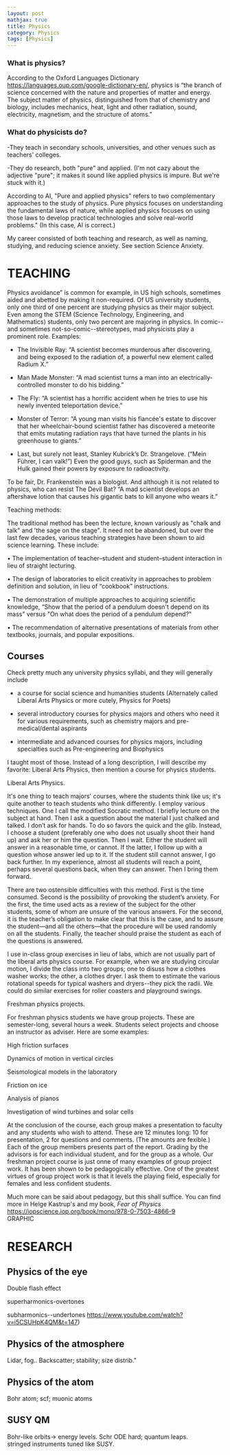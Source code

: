 ```yaml
---
layout: post
mathjax: true
title: Physics
category: Physics
tags: [Physics]
---
```



### What is physics?
According to the Oxford Languages Dictionary https://languages.oup.com/google-dictionary-en/, physics is “the branch of science concerned with the nature and properties of matter and energy. The subject matter of physics, distinguished from that of chemistry and biology, includes mechanics, heat, light and other radiation, sound, electricity, magnetism, and the structure of atoms.” 





### What do physicists do?

-They teach in secondary schools, universities, and other venues such as teachers' colleges.

-They do research, both "pure" and applied. (I'm not cazy about the adjective "pure"; it makes it sound like applied physics is impure.  But we're stuck with it.)

According to AI, 
"Pure and applied physics" refers to two complementary approaches to the study of physics. Pure physics focuses on understanding the fundamental laws of nature, while applied physics focuses on using those laws to develop practical technologies and solve real-world problems."  (In this case, AI is correct.)



My career consisted of both teaching and research, as well as naming, studying, and reducing science anxiety. See section Science Anxiety.

# TEACHING

Physics avoidance” is common for example, in US high schools, sometimes aided and abetted by making it non-required. Of US university students, only one third of one percent are studying physics as their major subject. Even among the STEM (Science Technology, Engineering, and Mathematics) students, only two percent are majoring in physics. In comic--and sometimes not-so-comic--stereotypes, mad physicists play a prominent role. Examples:

  - The Invisible Ray: “A scientist becomes murderous after discovering, and being exposed to the radiation of, a powerful new element called Radium X.”

  - Man Made Monster: “A mad scientist turns a man into an electrically-controlled monster to do his bidding.”
  
  - The Fly: “A scientist has a horrific accident when he tries to use his newly invented teleportation device.”
  
  - Monster of Terror: “A young man visits his fiancée's estate to discover that her wheelchair-bound scientist father has discovered a meteorite that emits mutating radiation rays that have turned the plants in his greenhouse to giants.” 

  - Last, but surely not least, Stanley Kubrick’s Dr. Strangelove. (“Mein Führer, I can valk!”) Even the good guys, such as Spiderman and the Hulk gained their powers by exposure to radioactivity.

To be fair, Dr. Frankenstein was a biologist. And although it is not related to physics, who can resist The Devil Bat? “A mad scientist develops an aftershave lotion that causes his gigantic bats to kill anyone who wears it.”

Teaching methods:

The traditional method has been the lecture, known variously as "chalk and talk" and 'the sage on the stage". It need not be abandoned, but over the last few decades, various teaching strategies have been shown to aid science learning. These include:

•	The implementation of teacher–student and student–student interaction in lieu of straight lecturing.

•	The design of laboratories to elicit creativity in approaches to problem definition and solution, in lieu of “cookbook” instructions.

•	The demonstration of multiple approaches to acquiring scientific knowledge,  “Show that the period of a pendulum doesn't depend on its mass" versus "On what does the period of a pendulum depend?"

•	The recommendation of alternative presentations of materials from other textbooks, journals, and popular expositions.



## Courses

Check pretty much any university physics syllabi, and they will generally include 

- a course for social science and humanities students (Alternately called Liberal Arts Physics or more cutely, Physics for Poets)

- several introductory courses for physics majors and others who need it for various requirements, such as chemistry majors and pre-medical/dental aspirants

- intermediate and advanced courses for physics majors, including specialties such as Pre-engineering and Biophysics

I taught most of those. Instead of a long description, I will describe my favorite: Liberal Arts Physics, then mention a course for physics students. 

Liberal Arts Physics. 

It's one thing to teach majors' courses, where the students think like us; it's quite another to teach students who think differently. I employ various techniques. One I call the modified Socratic method. I briefly lecture on the subject at hand. Then I ask a question about the material I just chalked and talked.  I don’t ask for hands. To do so favors the quick and the glib. Instead, I choose a student (preferably one who does not usually shoot their hand up) and ask her or him the question. Then I wait.  Either the student will answer in a reasonable time, or cannot. If the latter, I follow up with a question whose answer led up to it. If the student still cannot answer, I go back further. In my experience, almost all students will reach a point, perhaps several questions back, when they can answer. Then I bring them forward. 

There are two ostensible difficulties with this method. First is the time consumed. Second is the possibility of provoking the student’s anxiety. For the first, the time used acts as a review of the subject for the other students, some of whom are unsure of the various answers. For the second, it is the teacher’s obligation to make clear that this is the case, and to assure the student—and all the others—that the procedure will be used randomly on all the students. Finally, the teacher should praise the student as each of the questions is answered. 

I use in-class group exercises in lieu of labs, which are not usually part of the liberal arts physics course. For example, when we are studying circular motion, I divide the class into two groups; one to disuss how a clothes washer works; the other, a clothes dryer. I ask them to estimate the various rotational speeds for typical washers and dryers--they pick the radii. We could do similar exercises for roller coasters and playground swings.

Freshman physics projects.

For freshman physics students we have group projects. These are semester-long, several hours a week. Students select projects and choose an instructor as adviser. Here are some examples:

High friction surfaces

Dynamics of motion in vertical circles

Seismological models in the laboratory 

Friction on ice

Analysis of pianos

Investigation of wind turbines and solar cells  

At the conclusion of the course, each group makes a presentation to faculty and any students who wish to attend. These are 12 minutes long: 10 for presentation, 2 for questions and comments. (The amounts are fexible.) Each of the group members presents part of the report. Grading by the advisors is for each individual student, and for the group as a whole. Our freshman project course is just onne of many examples of group project work. It has been shown to be pedagogically effective. One of the greatest virtues of group project work is that it levels the playing field, especially for females and less confident students.

Much more can be said about pedagogy, but this shall suffice. You can find more in Helge Kastrup's and my book, *Fear of Physics*    https://iopscience.iop.org/book/mono/978-0-7503-4866-9  
GRAPHIC


# RESEARCH

## Physics of the eye

Double flash effect

superharmonics-overtones

subharmonics--undertones
https://www.youtube.com/watch?v=i5CSUHpK4QM&t=147)

## Physics of the atmosphere

Lidar, fog.. Backscatter; stability; size distrib."

## Physics of the atom

Bohr atom; scf; muonic atoms

## SUSY QM

Bohr-like orbits-> energy levels. Schr ODE hard; quantum leaps.  
stringed instruments tuned like SUSY.





